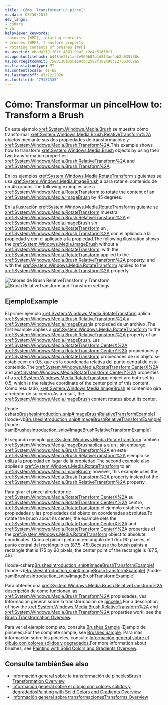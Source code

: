 ```yaml
---
title: 'Cómo: Transformar un pincel'
ms.date: 03/30/2017
dev_langs:
- csharp
- vb
helpviewer_keywords:
- brushes [WPF], rotating contents
- brushes [WPF], Transform property
- rotating contents of brushes [WPF]
ms.assetid: ebada2f9-f01f-4863-9ea2-c2e4e51610f1
ms.openlocfilehash: b4484e2fc1ae3e969b02b1d8f3ae4ab2a035558e
ms.sourcegitcommit: 7588136e355e10cbc2582f389c90c127363c02a5
ms.translationtype: MT
ms.contentlocale: es-ES
ms.lasthandoff: 03/12/2020
ms.locfileid: "79187335"
---
```

# <a name="how-to-transform-a-brush"></a><span data-ttu-id="44a02-102">Cómo: Transformar un pincel</span><span class="sxs-lookup"><span data-stu-id="44a02-102">How to: Transform a Brush</span></span>
<span data-ttu-id="44a02-103">En este ejemplo <xref:System.Windows.Media.Brush> se muestra cómo transformar <xref:System.Windows.Media.Brush.RelativeTransform%2A> objetos mediante sus dos propiedades de transformación: y <xref:System.Windows.Media.Brush.Transform%2A>.</span><span class="sxs-lookup"><span data-stu-id="44a02-103">This example shows how to transform <xref:System.Windows.Media.Brush> objects by using their two transformation properties: <xref:System.Windows.Media.Brush.RelativeTransform%2A> and <xref:System.Windows.Media.Brush.Transform%2A>.</span></span>  
  
 <span data-ttu-id="44a02-104">En los ejemplos <xref:System.Windows.Media.RotateTransform> siguientes se usa <xref:System.Windows.Media.ImageBrush> a para rotar el contenido de un 45 grados.</span><span class="sxs-lookup"><span data-stu-id="44a02-104">The following examples use a <xref:System.Windows.Media.RotateTransform> to rotate the content of an <xref:System.Windows.Media.ImageBrush> by 45 degrees.</span></span>  
  
 <span data-ttu-id="44a02-105">En la ilustración <xref:System.Windows.Media.RotateTransform>siguiente se <xref:System.Windows.Media.RotateTransform> muestra <xref:System.Windows.Media.Brush.RelativeTransform%2A> el <xref:System.Windows.Media.ImageBrush> sin <xref:System.Windows.Media.RotateTransform> un , <xref:System.Windows.Media.Brush.Transform%2A> con el aplicado a la propiedad y con el aplicado a la propiedad.</span><span class="sxs-lookup"><span data-stu-id="44a02-105">The following illustration shows the <xref:System.Windows.Media.ImageBrush> without a <xref:System.Windows.Media.RotateTransform>, with the <xref:System.Windows.Media.RotateTransform> applied to the <xref:System.Windows.Media.Brush.RelativeTransform%2A> property, and with the <xref:System.Windows.Media.RotateTransform> applied to the <xref:System.Windows.Media.Brush.Transform%2A> property.</span></span>  
  
 <span data-ttu-id="44a02-106">![Valores de Brush RelativeTransform y Transform](./media/wcpsdk-graphicsmm-transformandrelativetransform.png "wcpsdk_graphicsmm_transformandrelativetransform")</span><span class="sxs-lookup"><span data-stu-id="44a02-106">![Brush RelativeTransform and Transform settings](./media/wcpsdk-graphicsmm-transformandrelativetransform.png "wcpsdk_graphicsmm_transformandrelativetransform")</span></span>  
  
## <a name="example"></a><span data-ttu-id="44a02-107">Ejemplo</span><span class="sxs-lookup"><span data-stu-id="44a02-107">Example</span></span>  
 <span data-ttu-id="44a02-108">El primer ejemplo <xref:System.Windows.Media.RotateTransform> aplica <xref:System.Windows.Media.Brush.RelativeTransform%2A> a <xref:System.Windows.Media.ImageBrush>la propiedad de un archivo .</span><span class="sxs-lookup"><span data-stu-id="44a02-108">The first example applies a <xref:System.Windows.Media.RotateTransform> to the <xref:System.Windows.Media.Brush.RelativeTransform%2A> property of an <xref:System.Windows.Media.ImageBrush>.</span></span> <span data-ttu-id="44a02-109">Las <xref:System.Windows.Media.RotateTransform.CenterX%2A> <xref:System.Windows.Media.RotateTransform.CenterY%2A> propiedades y <xref:System.Windows.Media.RotateTransform> propiedades de un objeto se establecen en 0,5, que es la coordenada relativa del punto central de este contenido.</span><span class="sxs-lookup"><span data-stu-id="44a02-109">The <xref:System.Windows.Media.RotateTransform.CenterX%2A> and <xref:System.Windows.Media.RotateTransform.CenterY%2A> properties of a <xref:System.Windows.Media.RotateTransform> object are both set to 0.5, which is the relative coordinate of the center point of this content.</span></span> <span data-ttu-id="44a02-110">Como resultado, <xref:System.Windows.Media.ImageBrush> el contenido gira alrededor de su centro.</span><span class="sxs-lookup"><span data-stu-id="44a02-110">As a result, the <xref:System.Windows.Media.ImageBrush> content rotates about its center.</span></span>  
  
 [!code-csharp[BrushesIntroduction_snip#ImageBrushRelativeTransformExample](~/samples/snippets/csharp/VS_Snippets_Wpf/BrushesIntroduction_snip/CSharp/BrushTransformExample.cs#imagebrushrelativetransformexample)]
 [!code-vb[BrushesIntroduction_snip#ImageBrushRelativeTransformExample](~/samples/snippets/visualbasic/VS_Snippets_Wpf/BrushesIntroduction_snip/visualbasic/brushtransformexample.vb#imagebrushrelativetransformexample)]
 [!code-xaml[BrushesIntroduction_snip#ImageBrushRelativeTransformExample](~/samples/snippets/xaml/VS_Snippets_Wpf/BrushesIntroduction_snip/XAML/BrushTransformExample.xaml#imagebrushrelativetransformexample)]  
  
 <span data-ttu-id="44a02-111">El segundo ejemplo <xref:System.Windows.Media.RotateTransform> también <xref:System.Windows.Media.ImageBrush>aplica a a un ; sin embargo, <xref:System.Windows.Media.Brush.Transform%2A> en este <xref:System.Windows.Media.Brush.RelativeTransform%2A> ejemplo se utiliza la propiedad en lugar de la propiedad.</span><span class="sxs-lookup"><span data-stu-id="44a02-111">The second example also applies a <xref:System.Windows.Media.RotateTransform> to an <xref:System.Windows.Media.ImageBrush>; however, this example uses the <xref:System.Windows.Media.Brush.Transform%2A> property instead of the <xref:System.Windows.Media.Brush.RelativeTransform%2A> property.</span></span>  
  
 <span data-ttu-id="44a02-112">Para girar el pincel alrededor de <xref:System.Windows.Media.RotateTransform.CenterX%2A> su <xref:System.Windows.Media.RotateTransform.CenterY%2A> centro, <xref:System.Windows.Media.RotateTransform> el ejemplo establece las propiedades y las propiedades del objeto en coordenadas absolutas.</span><span class="sxs-lookup"><span data-stu-id="44a02-112">To rotate the brush about its center, the example sets the <xref:System.Windows.Media.RotateTransform.CenterX%2A> and <xref:System.Windows.Media.RotateTransform.CenterY%2A> properties of the <xref:System.Windows.Media.RotateTransform> object to absolute coordinates.</span></span> <span data-ttu-id="44a02-113">Como el pincel pinta un rectángulo de 175 x 90 píxeles, el punto central del rectángulo es (87,5, 45).</span><span class="sxs-lookup"><span data-stu-id="44a02-113">Because the brush paints a rectangle that is 175 by 90 pixels, the center point of the rectangle is (87.5, 45).</span></span>  
  
 [!code-csharp[BrushesIntroduction_snip#ImageBrushTransformExample](~/samples/snippets/csharp/VS_Snippets_Wpf/BrushesIntroduction_snip/CSharp/BrushTransformExample.cs#imagebrushtransformexample)]
 [!code-vb[BrushesIntroduction_snip#ImageBrushTransformExample](~/samples/snippets/visualbasic/VS_Snippets_Wpf/BrushesIntroduction_snip/visualbasic/brushtransformexample.vb#imagebrushtransformexample)]
 [!code-xaml[BrushesIntroduction_snip#ImageBrushTransformExample](~/samples/snippets/xaml/VS_Snippets_Wpf/BrushesIntroduction_snip/XAML/BrushTransformExample.xaml#imagebrushtransformexample)]  
  
 <span data-ttu-id="44a02-114">Para obtener una <xref:System.Windows.Media.Brush.RelativeTransform%2A> descripción de cómo funcionan las <xref:System.Windows.Media.Brush.Transform%2A> propiedades, vea Información general sobre la transformación de [pinceles](brush-transformation-overview.md).</span><span class="sxs-lookup"><span data-stu-id="44a02-114">For a description of how the <xref:System.Windows.Media.Brush.RelativeTransform%2A> and <xref:System.Windows.Media.Brush.Transform%2A> properties work, see the [Brush Transformation Overview](brush-transformation-overview.md).</span></span>  
  
 <span data-ttu-id="44a02-115">Para ver el ejemplo completo, consulte [Brushes Sample](https://github.com/Microsoft/WPF-Samples/tree/master/Graphics/Brushes) (Ejemplo de pinceles).</span><span class="sxs-lookup"><span data-stu-id="44a02-115">For the complete sample, see [Brushes Sample](https://github.com/Microsoft/WPF-Samples/tree/master/Graphics/Brushes).</span></span> <span data-ttu-id="44a02-116">Para más información sobre los pinceles, consulte [Información general sobre el dibujo con colores sólidos y degradados](painting-with-solid-colors-and-gradients-overview.md).</span><span class="sxs-lookup"><span data-stu-id="44a02-116">For more information about brushes, see [Painting with Solid Colors and Gradients Overview](painting-with-solid-colors-and-gradients-overview.md).</span></span>  
  
## <a name="see-also"></a><span data-ttu-id="44a02-117">Consulte también</span><span class="sxs-lookup"><span data-stu-id="44a02-117">See also</span></span>

- [<span data-ttu-id="44a02-118">Información general sobre la transformación de pinceles</span><span class="sxs-lookup"><span data-stu-id="44a02-118">Brush Transformation Overview</span></span>](brush-transformation-overview.md)
- [<span data-ttu-id="44a02-119">Información general sobre el dibujo con colores sólidos y degradados</span><span class="sxs-lookup"><span data-stu-id="44a02-119">Painting with Solid Colors and Gradients Overview</span></span>](painting-with-solid-colors-and-gradients-overview.md)
- [<span data-ttu-id="44a02-120">Información general sobre transformaciones</span><span class="sxs-lookup"><span data-stu-id="44a02-120">Transforms Overview</span></span>](transforms-overview.md)
